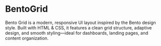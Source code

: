 # BentoGrid
Bento Grid is a modern, responsive UI layout inspired by the Bento design style. Built with HTML &amp; CSS, it features a clean grid structure, adaptive design, and smooth styling—ideal for dashboards, landing pages, and content organization.
